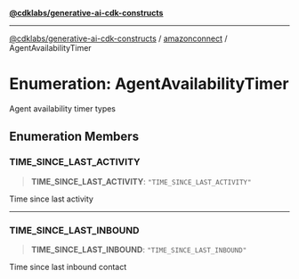 [**@cdklabs/generative-ai-cdk-constructs**](../../../../README.md)

***

[@cdklabs/generative-ai-cdk-constructs](../../../../README.md) / [amazonconnect](../README.md) / AgentAvailabilityTimer

# Enumeration: AgentAvailabilityTimer

Agent availability timer types

## Enumeration Members

### TIME\_SINCE\_LAST\_ACTIVITY

> **TIME\_SINCE\_LAST\_ACTIVITY**: `"TIME_SINCE_LAST_ACTIVITY"`

Time since last activity

***

### TIME\_SINCE\_LAST\_INBOUND

> **TIME\_SINCE\_LAST\_INBOUND**: `"TIME_SINCE_LAST_INBOUND"`

Time since last inbound contact
